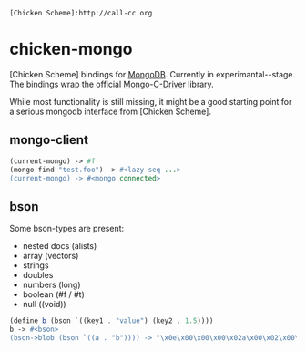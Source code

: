 
    [Chicken Scheme]:http://call-cc.org

# chicken-mongo

[Chicken Scheme] bindings for [MongoDB](http://mongodb.org). Currently
in experimantal--stage. The bindings wrap the official
[Mongo-C-Driver](https://github.com/mongodb/mongo-c-driver) library.

While most functionality is still missing, it might be a good starting
point for a serious mongodb interface from [Chicken Scheme].

## mongo-client

```scheme
(current-mongo) -> #f
(mongo-find "test.foo") -> #<lazy-seq ...>
(current-mongo) -> #<mongo connected>
```

## bson

Some bson-types are present:

- nested docs (alists)
- array (vectors)
- strings
- doubles
- numbers (long)
- boolean (#f / #t)
- null ((void))


```scheme
(define b (bson `((key1 . "value") (key2 . 1.5))))
b -> #<bson>
(bson->blob (bson `((a . "b")))) -> "\x0e\x00\x00\x00\x02a\x00\x02\x00\x00\x00b\x00\x00"
```

